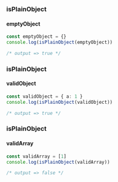 ### isPlainObject

#### emptyObject

```typescript
const emptyObject = {}
console.log(isPlainObject(emptyObject))

/* output => true */
```

### isPlainObject

#### validObject

```typescript
const validObject = { a: 1 }
console.log(isPlainObject(validObject))

/* output => true */
```

### isPlainObject

#### validArray

```typescript
const validArray = [1]
console.log(isPlainObject(validArray))

/* output => false */
```

